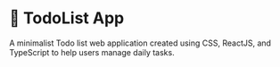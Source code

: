 # :notebook: TodoList App

A minimalist Todo list web application created using CSS, ReactJS, and TypeScript to help users manage daily tasks.  

